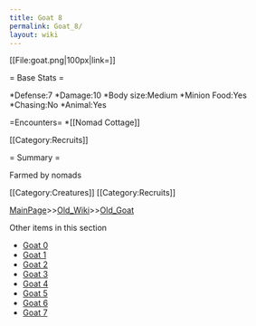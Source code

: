 ```yaml
---
title: Goat 8
permalink: Goat_8/
layout: wiki
---
```

[[File:goat.png|100px|link=]]

= Base Stats =

*Defense:7
*Damage:10
*Body size:Medium
*Minion Food:Yes
*Chasing:No
*Animal:Yes

=Encounters=
*[[Nomad Cottage]]

[[Category:Recruits]]

= Summary =

Farmed by nomads

[[Category:Creatures]]
[[Category:Recruits]]

[MainPage](/keeperrl_wiki/ "wikilink")>>[Old_Wiki](/keeperrl_wiki/Old_Wiki "wikilink")>>[Old_Goat](/keeperrl_wiki/Old_Goat "wikilink")

Other items in this section
-    [Goat 0](/keeperrl_wiki/Goat_0 "wikilink")
-    [Goat 1](/keeperrl_wiki/Goat_1 "wikilink")
-    [Goat 2](/keeperrl_wiki/Goat_2 "wikilink")
-    [Goat 3](/keeperrl_wiki/Goat_3 "wikilink")
-    [Goat 4](/keeperrl_wiki/Goat_4 "wikilink")
-    [Goat 5](/keeperrl_wiki/Goat_5 "wikilink")
-    [Goat 6](/keeperrl_wiki/Goat_6 "wikilink")
-    [Goat 7](/keeperrl_wiki/Goat_7 "wikilink")
